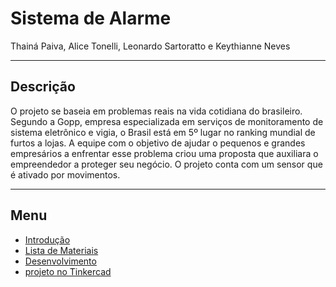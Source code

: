 # Sistema de Alarme
Thainá Paiva, Alice Tonelli, Leonardo Sartoratto e Keythianne Neves


--------
## Descrição
O projeto se baseia em problemas reais na vida cotidiana do brasileiro. Segundo a Gopp, empresa especializada em serviços de monitoramento de sistema eletrônico e vigia,
o Brasil está em 5º lugar no ranking mundial de furtos a lojas. A equipe com o objetivo de ajudar o pequenos e grandes empresários a enfrentar esse problema
criou uma proposta que auxiliara o empreendedor a proteger seu negócio. O projeto conta com um sensor que é ativado por movimentos. 

-------
## Menu 
+  [Introdução](https://github.com/Neveskb/Sistema_de_Alarme/blob/main/Introdu%C3%A7%C3%A3o.md)
+  [Lista de Materiais](https://github.com/Neveskb/Sistema_de_Alarme/blob/main/ListaMaterial.md) 
+  [Desenvolvimento](https://github.com/Neveskb/Sistema_de_Alarme/blob/main/desenvolvimento.md)
+  [projeto no Tinkercad](https://www.tinkercad.com/things/3cDxuc6rvWS)
